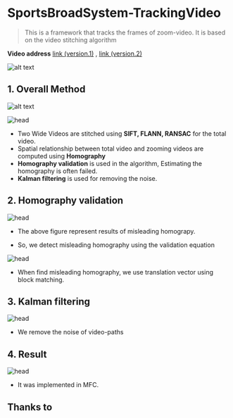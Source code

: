 # SportsBroadSystem-TrackingVideo
> This is a framework that tracks the frames of zoom-video. It is based on the video stitching algorithm

**Video address** [link (version.1)](https://youtu.be/ZPp42GuiP0E) , [link (version.2)](https://youtu.be/ORXgAsRkWGU) 



![alt text](https://github.com/wjy5446/SportsBroadSystem-TrackingVideo/blob/master/image/abstract.png)



## 1. Overall Method

![alt text](https://github.com/wjy5446/SportsBroadSystem-TrackingVideo/blob/master/image/play.png)

![head](https://github.com/wjy5446/SportsBroadSystem-TrackingVideo/blob/master/image/flow-chart.png)

- Two Wide Videos are stitched using **SIFT, FLANN, RANSAC** for the total video.
- Spatial relationship between total video and zooming videos are computed using **Homography**
- **Homography validation** is used in the algorithm, Estimating the homography is often failed.
- **Kalman filtering** is used for removing the noise.




## 2. Homography validation

![head](https://github.com/wjy5446/SportsBroadSystem-TrackingVideo/blob/master/image/mis_homography.png)

- The above figure represent results of misleading homograpy.

- So, we detect misleading homography using the validation equation


![head](https://github.com/wjy5446/Real-time-video-stitching/blob/master/image/template_matching.png)

- When find misleading homography, we use translation vector using block matching.





## 3. Kalman filtering

![head](https://github.com/wjy5446/SportsBroadSystem-TrackingVideo/blob/master/image/kalman.png)

- We remove the noise of video-paths 





## 4. Result

![head](https://github.com/wjy5446/SportsBroadSystem-TrackingVideo/blob/master/image/MFC.png)

- It was implemented in MFC.





## Thanks to



